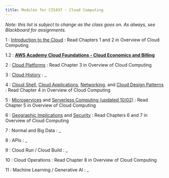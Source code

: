 ```yaml
---
title: Modules for CIS437 - Cloud Computing
---
```


*Note: this list is subject to change as the class goes on.  As always, see Blackboard for assignments.*

1
: [Introduction to the Cloud](/gvsu-cis437/assets/slides/CIS437-1-Introduction.pdf)
  : Read Chapters 1 and 2 in Overview of Cloud Computing

1.2
: **[AWS Academy Cloud Foundations - Cloud Economics and Billing](/gvsu-cis437/assets/slides/CIS437-1.2-AWS-AcademyCloudFoundations-Module-02.pdf)**

2
: [Cloud Platforms](/gvsu-cis437/assets/slides/CIS437-2-Cloud-Platforms.pdf)
  : Read Chapter 3 in Overview of Cloud Computing

3 
: [Cloud History](/gvsu-cis437/assets/slides/CIS437-3-History.pdf)
  : _
  

4
: [Cloud Shell](/gvsu-cis437/assets/slides/CIS437-4-Cloud-Shell.pdf), [Cloud Applications](/gvsu-cis437/assets/slides/CIS437-5-CloudApplications.pdf), [Networking](/gvsu-cis437/assets/slides/CIS437-5.1-GCP-Networking.pdf), and [Cloud Design Patterns](/gvsu-cis437/assets/slides/CIS437-5.2-CloudDesignPatterns.pdf)
  : Read Chapter 4 in Overview of Cloud Computing

5
: [Microservices](/gvsu-cis437/assets/slides/CIS437-6-Microservices.pdf) and [Serverless Computing (updated 10/02)](/gvsu-cis437/assets/slides/CIS437-7-Serverless-Functions.pdf)
  : Read Chapter 5 in Overview of Cloud Computing

6
: [Geographic Implications](/gvsu-cis437/assets/slides/CIS437-8-Geographic-Issues.pdf) and [Security](/gvsu-cis437/assets/slides/CIS437-9-CloudSecurity.pdf)
  : Read Chapters 6 and 7 in Overview of Cloud Computing

7
: Normal and Big Data
  : _

8
: APIs
  : _

9
: Cloud Run / Cloud Build
  : _

10
: Cloud Operations
  : Read Chapter 8 in Overview of Cloud Computing

11
: Machine Learning / Generative AI
  : _
